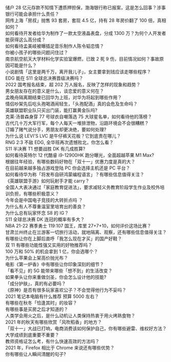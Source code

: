 储户 28 亿元存款不知情下遭质押担保，渤海银行称已报案，这是怎么回事？涉事银行可能会承担什么责任？  
网传上海「房叔」抛售 93 套房，套现 4.5 亿，持有 28 年房价翻了 100 倍，真相如何？  
如何看待开发者给华为制作了一款太空液晶表盘，分成 1300 万？为何个人开发者能获得这么高分成？  
如何看待孟美岐被曝插足音乐制作人陈令韬恋情？  
你被小孩子的哪些问题问住过？  
南京航空航天大学材料化学实验室爆燃，已致 2 死 9 伤，目前情况如何？事故原因可能是什么？  
小说剧情「这里是两千万，离开我儿子」，女主要拿到钱应该走哪些程序？  
EDG 能在 S11 全球总决赛晋级决赛吗？  
2022 国考报名结束，超 202 万人报名，反映了怎样的现象和趋势？  
男女朋友存在的意义是什么，谈恋爱的意义何在？  
孟晚舟隔离期结束已回华为上班，对华为将起到哪些作用？  
情侣吵架先后吃头孢喝酒闹轻生，「头孢配酒」真的会危及生命吗？  
英雄联盟职业队只买出门装，能打赢黄金队吗?  
克莱·汤普森身穿 77 号球衣自嘲落选 75 大球星名单，如何看待他的落榜？  
古代几十万大军行军，每个人每天一堆排泄物，沿路环境会不会很糟糕？  
订婚了赌气说分手，男朋友却更决绝，要如何处理?  
为什么说 LEVI'S LVC 是牛仔裤天花板？它到底贵在哪儿？  
RNG 2:3 不敌 EDG, 全华班再次遗憾败北，你怎么看？  
S11 半决赛 T1 想要战胜 DK 有几成胜算?  
如何看待英特尔 12 代酷睿 i9-12900HK 跑分曝光，全面超越苹果 M1 Max?  
根据往年经验，有哪些数码好物在「双十一」优惠力度是真的大？  
在目前越来越多独占游戏登陆 PC 你会选择主机还是 PC 平台？  
如何看待华为称「将发布自研鸿蒙编程语言」？有哪些信息值得关注？  
《英雄联盟手游》如何玩射手才能 carry？  
全国人大表决通过「家庭教育促进法」，要求减轻义务教育阶段学生作业及校外培训负担，有哪些积极意义？  
今年会是中国电子竞技的大转折点吗 ？  
为什么有人不尊重温室里培育出的善良？  
为什么总有玩家怀念 S8 的 IG？  
S11 全球总决赛 DK 连冠的概率有多大？  
NBA 21-22 赛季勇士 119:107 国王，库里 27+7+10，如何评价这场比赛？  
甘肃兰州终止在兰游客一切旅行活动，就地隔离、观察，还有哪些信息值得关注？  
有哪些让你在上脚后直呼「我怎么现在才买」的国产好鞋？  
双 11 有哪些功能性强又实用的好物推荐吗？  
100 万和 50% 的机会拿到 1 亿，你会选哪个？  
为什么苹果会上架高价抛光布？  
电影《第一炉香》中有哪些让你印象深刻的细节？  
「看不见」的 5G 能带来哪些「想不到」的生活改变？  
如果拳头让你来重做剑圣，你会怎么设计他的技能?  
「成分护肤」，真的有必要吗？  
《原神》是否有很多玩家喜欢公子？不会觉得他行为不妥吗？  
2021 笔记本电脑有什么推荐 预算 5000 左右？  
有哪些在秋冬「恰逢其时」的妆容？  
有哪些事是买房之后才知道的？  
人类学会用火之后，是什么动机让人类保持热衷于用火烤熟食物？  
2021 年的秋天有哪些欣赏「风吹稻香」的地方？  
「双十一」大战已打响，电商消费该如何保护自己，你有哪些避雷、维权好方法？  
大学成绩到底重要不重要？  
教师资格证怎么考，有什么快速高效的方法吗？  
2021 年，Firefox 相比于 Chrome 来说还有哪些优势？  
你有哪些让人瞬间清醒的句子?  

